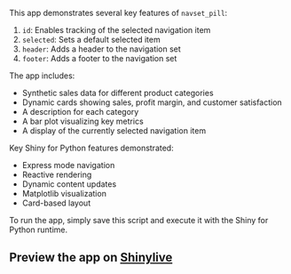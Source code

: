 This app demonstrates several key features of `navset_pill`:

1. `id`: Enables tracking of the selected navigation item
2. `selected`: Sets a default selected item
3. `header`: Adds a header to the navigation set
4. `footer`: Adds a footer to the navigation set

The app includes:
- Synthetic sales data for different product categories
- Dynamic cards showing sales, profit margin, and customer satisfaction
- A description for each category
- A bar plot visualizing key metrics
- A display of the currently selected navigation item

Key Shiny for Python features demonstrated:
- Express mode navigation
- Reactive rendering
- Dynamic content updates
- Matplotlib visualization
- Card-based layout

To run the app, simply save this script and execute it with the Shiny for Python runtime.
## Preview the app on [Shinylive](https://shinylive.io/py/app/#h=0&code=NobwRAdghgtgpmAXAAjFADugdOgnmAGlQGMB7CAFzkqVQDMAnUmZAZwAsBLCXZTmdKQYVkDOFGIVOANzgAdCI2ZsuPLHAAe6Ma1Z8BQkd3QBXCkROciYiABM4DBf0HDk6KHah6vb204OuECYCvD4Q6P4uIjBQFOgANqQU8ZwARji4CUnIPgkUCgoAxMgA4tQOsXBsuJTscFLEyLaxUArhWAwetsxYrHBwtgAUACwATACUCsSVAOZCnHB6ALzIwADkAKLxcJJMEJzErGtEawDCiRSqM8fIawBCpKQA1kcnABLMVQBkpVAM9hAbmsAMpRI4AXQUrCg21YAH1mhQoMgVuhbFgACItABinXggxACmQxNup1mQlwaxQ0yocwYC1YBCJJJBMMWVOQ7U6dh63Ns3AogwArAAGMUioii8US5DbCCDGlwOkM8bjJkQEm3AAKTDonBEAFk-jNuByuV0eiZ9nQhDBBiKsABGIgOoVEOUK8n0xaq9Was4mVgUT4MZDA2KcVh0CRSchm7B8y3W22DADMWDdyCFWBlHsVyp9kwgAF8i0VkABBWy2NifJqLYj09CxjU20PiYjsZD5ilTL24BENpst5bIQkallbHYUPYHI4oORgU5mKQQGYAWgGMyqVE7EFIiRmoTsyBmUFs24oejbyBgpHsDA1KWk3BmWEXfpZ5ySVw5i4AKjYtjHjWZAwG2SKpNsyDRhwnDkDBQg5PE8Q5Nu3gnkGuCwu+hDMsS9yPC8f5gBWyDSF4IhkCh07wRqpB0LK+oVBQJhiEQSgsMQ8ReKwc7IMG3bkFQAR-LwYjnqwuGfgRHzwMgPwlH8AIkRssgMLglyvgJpC3lATxVLgpBsUxL5rmw7jEFUYEQVAUFVF0yCpOIZicHQJjxNJ+G3KChjzsgi5vJwMzsOuACOJgwvqvBwBFnDoPAlA5Ce25-IhoaxOw2xUBhNbUJcgacJRUmLgoxYFBAxRalA25sPUJjoMgADu+pdu5KHIKQzZ0awCiWDgNVwHCXVXoMUjJHASyLgAclA0jAvUyBapwHXAuwpBNdMfQfjBK08fZSyASYcBlpVyCnBJVDILN82LS1ly3h5UgJFU7h4vUDi9RA91dv10DSH0FBwuge2DN5nC2FNYA9hpcL-TtyDFBs0D2XoM4SE82kMXV2ySAMnJzXwIneX0uNUJDi5Trs5BzgjxQYnA0ZPTj0748xMDeXU54OEs-VIjMUnsKmYNgDq94mJI539pW0DxLgfG9WAarEsUADy3XkDCyBcw+3k2kkPN8zVUnoCLWJIsgDWImzGoSfE65SPAi7jCryDqy2Wv61QjgQOMiDecUF3iFd-1uB4cDxNeSEdl2MO4HrSFx3wGowwy-sTpqxI-ZbnBYP9wPh-Enq0hSRAUfEx1LHHfveZnJLZ-1PFGWYcLUcEECsIMNcZ3XvfFOGsJS-8te95qDe59M-xd+no+zyS-WT7YcI6w4IsD4sS0OG2MQQFZzsj3PmoAAJAQ4WBUBo+Q94fmf2Ix0KwnCF+Ct3N83w-G8rB-8KIlAwDfwiFo6wyQlw0mscEKIVhx3BOsdeEIsDl2OqwYAIpITXzfnXMQrFHwwQAkkLWcCUAABIQDf0QAQcqYAKoYNdmLPUhpjTcCHn4dBc9x5YEXtPA+b8F7KWXuIB8Is6H6mQEaBgJoID71YW-E+1AHzn00FfGht9GZuF1PqJ+iiuHSOUdoBiIiv5sh-kAgBv9gH9nAZA7s-YYFrGEQw8RppwQIJhEglBaDlGjywWxVsi57GiMYRAFAIA9H0MQFgUYABSSh1CaGB0DMGeAoZwxSCjDGOizDuGj3YZw1+njiS8P+Pw7mDARbLiDCGMMEY0mSDolI-JxJZF2DPs-LJh875sGqdGWp5BNGX20Q0zO0JUndJbCiTpj8zGmKAWcCxEClhQJscAhJlSUmRlGXRcBLiK6LHcW0jB3icF0EXAAJQjGuYJwz1npPIOE0YdBiwAHpswilKpInRJJA7SwZqwRs8UWz7JzlgGIDAnjdCavKY5YBCgwsrKkYyIgQBx0oUWG+-UQVgo2pCxcAAqJF-ZBy-OHD1YA0Diw4qkYC4oAA1SMkUUgAC8IzkEBU0+RWQlHtNUXHYGFwBk0LyFgPUMw2JwEGMKviDLJqDAABxEGGKqQFmoeW-3GdMpE-8jGAI1bM0BlJ5mLL1R4gV8QKBYFSH8QYsCjFAn8WIiRQJymJIcFUkZNzATgiIEqw+pKCVmNZLCLZiDdmoMeY6aUXqPk0JVTMu1gSg2uJDeCHF4aZTesPjGnVTrVldPdQmnZyDUE4tGKg1FJqzXjW2OKxc+K9XFk3gwbeHgrKiPqPSQ49Ty1YGwnZCOa9pjbBrNSxNnaDn1RwYKmYxA6Bdwqv3daTUWZ4xrKHdmfVc7sFKUWfq7BhhlLYjYEQC0yZ0X9krBQbKWmKIUB00mrMl7-X5cSQ5viwDHvvVLPVwTjBmA4QSx94xKFgGLEQcA0B4C0DAGIOKYhEpXnPpfQgJBhL5UgwoGIcQLgpFSG0YIeAFDuE8F9QFwHwRAA)
